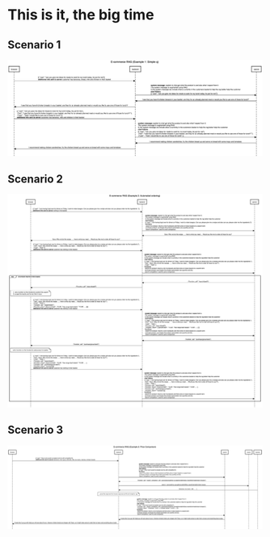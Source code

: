 # This is it, the big time 


## Scenario 1 
![simple q](images/simple_q.png)
## Scenario 2
![automated ordering](images/automated%20ordering.png)
## Scenario 3
![price comparison](images/price_comparison.png)


